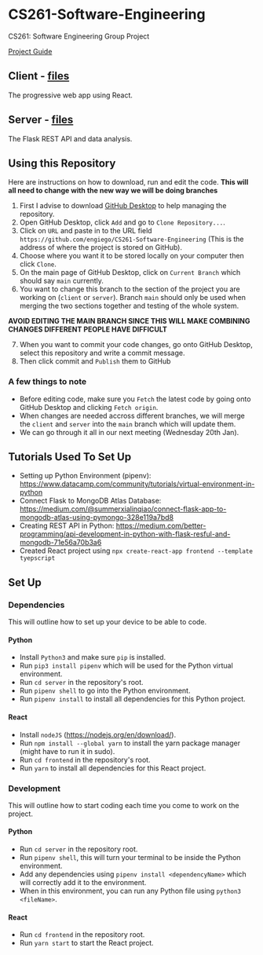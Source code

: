 # CS261-Software-Engineering

CS261: Software Engineering Group Project

[Project Guide](https://warwick.ac.uk/fac/sci/dcs/teaching/material/cs261/project)

## Client - [files](./client)

The progressive web app using React.

## Server - [files](./server)

The Flask REST API and data analysis.

## Using this Repository

Here are instructions on how to download, run and edit the code.
**This will all need to change with the new way we will be doing branches**

1. First I advise to download [GitHub Desktop](https://desktop.github.com/) to help managing the repository.
2. Open GitHub Desktop, click `Add` and go to `Clone Repository...`.
3. Click on `URL` and paste in to the URL field `https://github.com/engiego/CS261-Software-Engineering` (This is the address of where the project is stored on GitHub).
4. Choose where you want it to be stored locally on your computer then click `Clone`.
5. On the main page of GitHub Desktop, click on `Current Branch` which should say `main` currently.
6. You want to change this branch to the section of the project you are working on (`client` or `server`). Branch `main` should only be used when merging the two sections together and testing of the whole system.

**AVOID EDITING THE MAIN BRANCH SINCE THIS WILL MAKE COMBINING CHANGES DIFFERENT PEOPLE HAVE DIFFICULT**

7. When you want to commit your code changes, go onto GitHub Desktop, select this repository and write a commit message.
8. Then click commit and `Publish` them to GitHub

### A few things to note

- Before editing code, make sure you `Fetch` the latest code by going onto GitHub Desktop and clicking `Fetch origin`.
- When changes are needed accross different branches, we will merge the `client` and `server` into the `main` branch which will update them.
- We can go through it all in our next meeting (Wednesday 20th Jan).

## Tutorials Used To Set Up

- Setting up Python Environment (pipenv): https://www.datacamp.com/community/tutorials/virtual-environment-in-python
- Connect Flask to MongoDB Atlas Database: https://medium.com/@summerxialinqiao/connect-flask-app-to-mongodb-atlas-using-pymongo-328e119a7bd8
- Creating REST API in Python: https://medium.com/better-programming/api-development-in-python-with-flask-resful-and-mongodb-71e56a70b3a6
- Created React project using `npx create-react-app frontend --template tyepscript`

## Set Up

### Dependencies

This will outline how to set up your device to be able to code.

#### Python

- Install `Python3` and make sure `pip` is installed.
- Run `pip3 install pipenv` which will be used for the Python virtual environment.
- Run `cd server` in the repository's root.
- Run `pipenv shell` to go into the Python environment.
- Run `pipenv install` to install all dependencies for this Python project.

#### React

- Install `nodeJS` (https://nodejs.org/en/download/).
- Run `npm install --global yarn` to install the yarn package manager (might have to run it in sudo).
- Run `cd frontend` in the repository's root.
- Run `yarn` to install all dependencies for this React project.
  
### Development

This will outline how to start coding each time you come to work on the project.

#### Python

- Run `cd server` in the repository root.
- Run `pipenv shell`, this will turn your terminal to be inside the Python environment.
- Add any dependencies using `pipenv install <dependencyName>` which will correctly add it to the environment.
- When in this environment, you can run any Python file using `python3 <fileName>`.

#### React

- Run `cd frontend` in the repository root.
- Run `yarn start` to start the React project.
